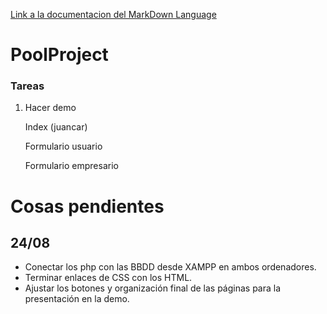 [Link a la documentacion del MarkDown Language](https://github.com/adam-p/markdown-here/wiki/Markdown-Cheatsheet)
# PoolProject
### Tareas
1. Hacer demo

   Index (juancar)

   Formulario usuario

   Formulario empresario

# Cosas pendientes
## 24/08

- Conectar los php con las BBDD desde XAMPP en ambos ordenadores.
- Terminar enlaces de CSS con los HTML.
- Ajustar los botones y organización final de las páginas para la presentación en la demo.
